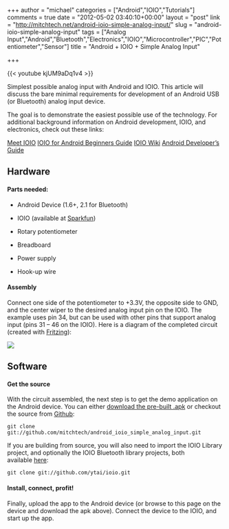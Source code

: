 +++
author = "michael"
categories = ["Android","IOIO","Tutorials"]
comments = true
date = "2012-05-02 03:40:10+00:00"
layout = "post"
link = "http://mitchtech.net/android-ioio-simple-analog-input/"
slug = "android-ioio-simple-analog-input"
tags = ["Analog Input","Android","Bluetooth","Electronics","IOIO","Microcontroller","PIC","Potentiometer","Sensor"]
title = "Android + IOIO + Simple Analog Input"

+++

{{< youtube kjUM9aDq1v4 >}}

Simplest possible analog input with Android and IOIO. This article will discuss the bare minimal requirements for development of an Android USB (or Bluetooth) analog input device.

The goal is to demonstrate the easiest possible use of the technology. For additional background information on Android development, IOIO, and electronics, check out these links:

[Meet IOIO](http://ytai-mer.blogspot.com/2011/04/meet-ioio-io-for-android.html)
[IOIO for Android Beginners Guide](http://www.sparkfun.com/tutorials/280)
[IOIO Wiki](https://github.com/ytai/ioio/wiki)
[Android Developer’s Guide](http://developer.android.com/guide/index.html)

## Hardware

#### Parts needed:

  * Android Device (1.6+, 2.1 for Bluetooth)

  * IOIO (available at [Sparkfun](http://www.sparkfun.com/products/10748))

  * Rotary potentiometer

  * Breadboard

  * Power supply

  * Hook-up wire

#### Assembly

Connect one side of the potentiometer to +3.3V, the opposite side to GND, and the center wiper to the desired analog input pin on the IOIO. The example uses pin 34, but can be used with other pins that support analog input (pins 31 – 46 on the IOIO). Here is a diagram of the completed circuit (created with [Fritzing](http://fritzing.org/)):

[![](http://mitchtech.net/wp-content/uploads/2012/05/ioio_simple_analog_input.png)](http://mitchtech.net/wp-content/uploads/2012/05/ioio_simple_analog_input.png)

## Software

#### Get the source

With the circuit assembled, the next step is to get the demo application on the Android device. You can either [download the pre-built .apk](http://mitch-tech.appspot.com/ioio/IOIOSimpleAnalogInput.apk) or checkout the source from [Github](https://github.com/mitchtech/android_ioio_simple_analog_input):

```
git clone git://github.com/mitchtech/android_ioio_simple_analog_input.git
```

If you are building from source, you will also need to import the IOIO Library project, and optionally the IOIO Bluetooth library projects, both available [here](https://github.com/ytai/ioio):

```
git clone git://github.com/ytai/ioio.git
```

#### Install, connect, profit!

Finally, upload the app to the Android device (or browse to this page on the device and download the apk above). Connect the device to the IOIO, and start up the app.


